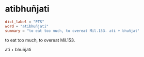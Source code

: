 # atibhuñjati

``` toml
dict_label = "PTS"
word = "atibhuñjati"
summary = "to eat too much, to overeat Mil.153. ati + bhuñjat"
```

to eat too much, to overeat Mil.153.

ati \+ bhuñjati

